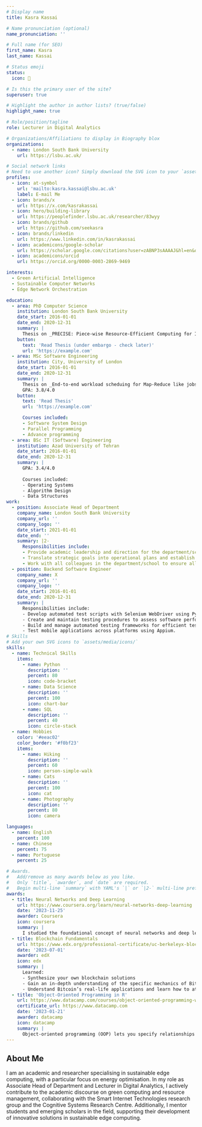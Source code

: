 ```yaml
---
# Display name
title: Kasra Kassai

# Name pronunciation (optional)
name_pronunciation: ''

# Full name (for SEO)
first_name: Kasra
last_name: Kassai

# Status emoji
status:
  icon: 📖

# Is this the primary user of the site?
superuser: true

# Highlight the author in author lists? (true/false)
highlight_name: true

# Role/position/tagline
role: Lecturer in Digital Analytics

# Organizations/Affiliations to display in Biography blox
organizations:
  - name: London South Bank University
    url: https://lsbu.ac.uk/

# Social network links
# Need to use another icon? Simply download the SVG icon to your `assets/media/icons/` folder.
profiles:
  - icon: at-symbol
    url: 'mailto:kasra.kassai@lsbu.ac.uk'
    label: E-mail Me
  - icon: brands/x
    url: https://x.com/kasrakassai
  - icon: hero/building-library
    url: https://peoplefinder.lsbu.ac.uk/researcher/83wyy
  - icon: brands/github
    url: https://github.com/seekasra
  - icon: brands/linkedin
    url: https://www.linkedin.com/in/kasrakassai
  - icon: academicons/google-scholar
    url: https://scholar.google.com/citations?user=zABNP3sAAAAJ&hl=en&oi=ao
  - icon: academicons/orcid
    url: https://orcid.org/0000-0003-2869-9469

interests:
  - Green Artificial Intelligence
  - Sustainable Computer Networks
  - Edge Network Orchestration

education:
  - area: PhD Computer Science
    institution: London South Bank University
    date_start: 2016-01-01
    date_end: 2020-12-31
    summary: |
      Thesis on _PRECISE: Piece-wise Resource-Efficient Computing for Intelligent Sustainable Edge_. Supervised by [Professor Tasos Dagiuklas](https://peoplefinder.lsbu.ac.uk/researcher/80580/professor-anastasios-dagiuklas). Presented papers at 5 conferences with the contributions being published in Journal of Communication.
    button:
      text: 'Read Thesis (under embargo - check later)'
      url: 'https://example.com'
  - area: MSc Software Engineering
    institution: City, University of London
    date_start: 2016-01-01
    date_end: 2020-12-31
    summary: |
      Thesis on _End-to-end workload scheduing for Map-Reduce like jobs_. Supervised by [Professor George Spanoudakis](https://www.city.ac.uk/about/people/academics/george-spanoudakis) and [Dr Evangelia Kalyvianaki](https://www.cst.cam.ac.uk/people/ek264).
      GPA: 3.8/4.0
    button:
      text: 'Read Thesis'
      url: 'https://example.com'

      Courses included:
      - Software System Design
      - Parallel Programming
      - Advance programming
  - area: BSc IT (Software) Engineering
    institution: Azad University of Tehran 
    date_start: 2016-01-01
    date_end: 2020-12-31
    summary: |
      GPA: 3.4/4.0
      
      Courses included:
      - Operating Systems
      - Algorithm Design
      - Data Structures
work:
  - position: Associate Head of Department
    company_name: London South Bank University
    company_url: ''
    company_logo: ''
    date_start: 2021-01-01
    date_end: ''
    summary: |2-
      Responsibilities include:
      - Provide academic leadership and direction for the department/school ensuring the department/school maintains the highest possible standards in research and teaching
      - Translate strategic goals into operational plans and establish and lead a management team to implement these operational plans
      - Work with all colleagues in the department/school to ensure all academic staff are well managed and motivated and have opportunities for career development
  - position: Backend Software Engineer
    company_name: X
    company_url: ''
    company_logo: ''
    date_start: 2016-01-01
    date_end: 2020-12-31
    summary: |
      Responsibilities include:
      - Develop automated test scripts with Selenium WebDriver using Python.
      - Create and maintain testing procedures to assess software performance and functionality.
      - Build and manage automated testing frameworks for efficient test execution. 
      - Test mobile applications across platforms using Appium.
# Skills
# Add your own SVG icons to `assets/media/icons/`
skills:
  - name: Technical Skills
    items:
      - name: Python
        description: ''
        percent: 80
        icon: code-bracket
      - name: Data Science
        description: ''
        percent: 100
        icon: chart-bar
      - name: SQL
        description: ''
        percent: 40
        icon: circle-stack
  - name: Hobbies
    color: '#eeac02'
    color_border: '#f0bf23'
    items:
      - name: Hiking
        description: ''
        percent: 60
        icon: person-simple-walk
      - name: Cats
        description: ''
        percent: 100
        icon: cat
      - name: Photography
        description: ''
        percent: 80
        icon: camera

languages:
  - name: English
    percent: 100
  - name: Chinese
    percent: 75
  - name: Portuguese
    percent: 25

# Awards.
#   Add/remove as many awards below as you like.
#   Only `title`, `awarder`, and `date` are required.
#   Begin multi-line `summary` with YAML's `|` or `|2-` multi-line prefix and indent 2 spaces below.
awards:
  - title: Neural Networks and Deep Learning
    url: https://www.coursera.org/learn/neural-networks-deep-learning
    date: '2023-11-25'
    awarder: Coursera
    icon: coursera
    summary: |
      I studied the foundational concept of neural networks and deep learning. By the end, I was familiar with the significant technological trends driving the rise of deep learning; build, train, and apply fully connected deep neural networks; implement efficient (vectorized) neural networks; identify key parameters in a neural network’s architecture; and apply deep learning to your own applications.
  - title: Blockchain Fundamentals
    url: https://www.edx.org/professional-certificate/uc-berkeleyx-blockchain-fundamentals
    date: '2023-07-01'
    awarder: edX
    icon: edx
    summary: |
      Learned:
      - Synthesize your own blockchain solutions
      - Gain an in-depth understanding of the specific mechanics of Bitcoin
      - Understand Bitcoin’s real-life applications and learn how to attack and destroy Bitcoin, Ethereum, smart contracts and Dapps, and alternatives to Bitcoin’s Proof-of-Work consensus algorithm
  - title: 'Object-Oriented Programming in R'
    url: https://www.datacamp.com/courses/object-oriented-programming-with-s3-and-r6-in-r
    certificate_url: https://www.datacamp.com
    date: '2023-01-21'
    awarder: datacamp
    icon: datacamp
    summary: |
      Object-oriented programming (OOP) lets you specify relationships between functions and the objects that they can act on, helping you manage complexity in your code. This is an intermediate level course, providing an introduction to OOP, using the S3 and R6 systems. S3 is a great day-to-day R programming tool that simplifies some of the functions that you write. R6 is especially useful for industry-specific analyses, working with web APIs, and building GUIs.
---
```


## About Me

I am an academic and researcher specialising in sustainable edge computing, with a particular focus on energy optimisation. In my role as Associate Head of Department and Lecturer in Digital Analytics, I actively contribute to the academic discourse on green computing and resource management, collaborating with the Smart Internet Technologies research group and the Cognitive Systems Research Centre. Additionally, I mentor students and emerging scholars in the field, supporting their development of innovative solutions in sustainable edge computing.
